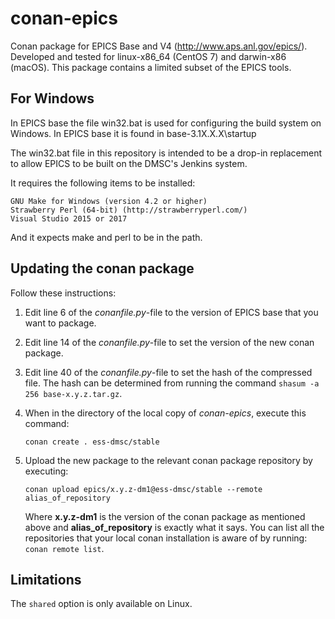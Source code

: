 # conan-epics

Conan package for EPICS Base  and V4 (http://www.aps.anl.gov/epics/). Developed
and tested for linux-x86_64 (CentOS 7) and darwin-x86 (macOS). This package
contains a limited subset of the EPICS tools.

## For Windows

In EPICS base the file win32.bat is used for configuring the build system on Windows. In EPICS base it is found in base-3.1X.X.X\startup

The win32.bat file in this repository is intended to be a drop-in replacement to allow EPICS to be built on the DMSC's Jenkins system.

It requires the following items to be installed:

    GNU Make for Windows (version 4.2 or higher)
    Strawberry Perl (64-bit) (http://strawberryperl.com/)
    Visual Studio 2015 or 2017

And it expects make and perl to be in the path.

## Updating the conan package

Follow these instructions:

1. Edit line 6 of the *conanfile.py*-file to the version of EPICS base that you want to package.

2. Edit line 14 of the *conanfile.py*-file to set the version of the new conan package.

3. Edit line 40 of the *conanfile.py*-file to set the hash of the compressed file. The hash can be determined from running the command `shasum -a 256 base-x.y.z.tar.gz`.

4. When in the directory of the local copy of *conan-epics*, execute this command:

	```
	conan create . ess-dmsc/stable
	```

5. Upload the new package to the relevant conan package repository by executing:

	```
	conan upload epics/x.y.z-dm1@ess-dmsc/stable --remote alias_of_repository
	```

	Where **x.y.z-dm1** is the version of the conan package as mentioned above and **alias\_of\_repository** is exactly what it says. You can list all the repositories that your local conan installation is aware of by running: `conan remote list`.

## Limitations

The `shared` option is only available on Linux.
